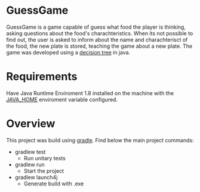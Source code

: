 # GuessGame

GuessGame is a game capable of guess what food the player is thinking, asking questions about the food's charachteristics. 
When its not possible to find out, the user is asked to inform about the name and charachterisct of the food, the new plate is stored, teaching the game about a new plate.
The game was developed using a [decision tree](https://en.wikipedia.org/wiki/Decision_tree) in java.

# Requirements
Have Java Runtime Enviroment 1.8 installed on the machine with the [JAVA_HOME](https://docs.oracle.com/cd/E19182-01/821-0917/inst_jdk_javahome_t/index.html) enviroment variable configured.

# Overview

This project was build using [gradle](https://gradle.org/). Find below the main project commands:

- gradlew test
  - Run unitary tests
- gradlew run
  - Start the project
- gradlew launch4j
  - Generate build with .exe
